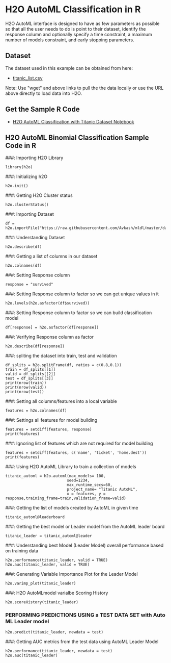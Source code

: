 # H2O AutoML Classification in R #

H2O AutoML interface is designed to have as few parameters as possible so that all the user needs to do is point to their dataset, identify the response column and optionally specify a time constraint, a maximum number of models constraint, and early stopping parameters.

## Dataset ##
The dataset used in this example can be obtained from here:
 - [titanic_list.csv](https://raw.githubusercontent.com/Avkash/mldl/master/data/titanic_list.csv)

Note: Use "wget" and above links to pull the the data locally or use the URL above directly to load data into H2O.
  
## Get the Sample R Code ##
  - [H2O AutoML Classification with Titanic Dataset Notebook](https://github.com/Avkash/mldl/blob/master/notebook/h2o/H2O_DeepLearning_Classification_titanic.ipynb)
  
## H2O AutoML Binomial Classification Sample Code in R ##


###: Importing H2O Library
```
library(h2o)
```


###: Initializing h2O
```
h2o.init()
```


###: Getting H2O Cluster status
```
h2o.clusterStatus()
```


###: Importing Dataset
```
df = h2o.importFile("https://raw.githubusercontent.com/Avkash/mldl/master/data/titanic_list.csv")
```


###: Understanding Dataset
```
h2o.describe(df)
```


###: Getting a list of columns in our dataset
```
h2o.colnames(df)
```


###: Setting Response column
```
response = "survived"
```


###: Setting Response column to factor so we can get unique values in it
```
h2o.levels(h2o.asfactor(df$survived))
```


###: Setting Response column to factor so we can build classification model
```
df[response] = h2o.asfactor(df[response])
```


###: Verifying Response column as factor 
```
h2o.describe(df[response])
```

###: spliting the dataset into train, test and validation  
```
df_splits = h2o.splitFrame(df, ratios = c(0.8,0.1))
train = df_splits[[1]]
valid = df_splits[[2]]
test = df_splits[[3]]
print(nrow(train))
print(nrow(valid))
print(nrow(test))
```


###: Setting all columns/features into a local variable
```
features = h2o.colnames(df)
```


###: Settings all features for model building
```
features = setdiff(features, response)
print(features)
```


###: Ignoring list of features which are not required for model building
```
features = setdiff(features, c('name', 'ticket', 'home.dest'))
print(features)
```


###: Using H2O AutoML Library to train a collection of models
```
titanic_automl = h2o.automl(max_models= 100,
                           seed=1234,
                           max_runtime_secs=60, 
                           project_name= "Titanic AutoML",
                           x = features, y = response,training_frame=train,validation_frame=valid)
```


###: Getting the list of models created by AutoML in given time
```
titanic_automl@leaderboard
```


###: Getting the best model or Leader model from the AutoML leader board
```
titanic_leader = titanic_automl@leader
```


###: Understanding best Model (Leader Model) overall performance based on training data
```
h2o.performance(titanic_leader, valid = TRUE)
h2o.auc(titanic_leader, valid = TRUE)
```

###: Generating Variable Importance Plot for the Leader Model
```
h2o.varimp_plot(titanic_leader)
```


###:  H2O AutoMLmodel varialbe Scoring History
```
h2o.scoreHistory(titanic_leader)
```

### PERFORMING PREDICTIONS USING a TEST DATA SET with Auto ML Leader model
```
h2o.predict(titanic_leader, newdata = test)
```


###: Getting AUC metrics from the test data using AutoML Leader Model
```
h2o.performance(titanic_leader, newdata = test)
h2o.auc(titanic_leader)
```
